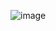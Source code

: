 ![image](https://github.com/myrddral/myrddral/assets/63015493/ae89587e-73a5-4c26-b728-dad1989cb1c0)
